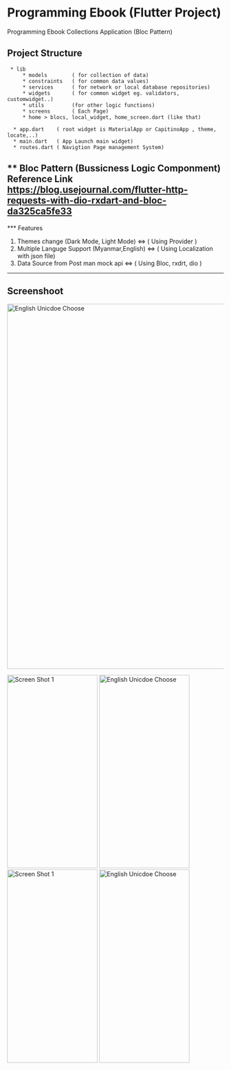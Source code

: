 # Programming Ebook (Flutter Project)

Programming Ebook Collections Application (Bloc Pattern)


Project Structure
--------

     * lib
         * models        ( for collection of data)
         * constraints   ( for common data values)
         * services      ( for network or local database repositories)
         * widgets       ( for common widget eg. validators, customwidget..)
         * utils         (for other logic functions)
         * screens       ( Each Page)
         * home > blocs, local_widget, home_screen.dart (like that)
       
      * app.dart    ( root widget is MaterialApp or CapitinoApp , theme, locate,..)
      * main.dart   ( App Launch main widget)
      * routes.dart ( Navigtion Page management System)
  
    
    
 ** Bloc Pattern (Bussicness Logic Componment)
 Reference Link   https://blog.usejournal.com/flutter-http-requests-with-dio-rxdart-and-bloc-da325ca5fe33
 ----
 
 *** Features
 1. Themes change (Dark Mode, Light Mode)          <=>   ( Using Provider )
 2. Multiple Languge Support (Myanmar,English)     <=>   ( Using Localization with json file)
 3. Data Source from Post man mock api             <=>   ( Using Bloc, rxdrt, dio )
 ----
  
Screenshoot
--------
  <img alt="English Unicdoe Choose" src="https://github.com/dev-mgkaung/Knowledge-NoteList/blob/gh-page/maxresdefault.jpg" width=1200 height=850 />
  
  <img alt="Screen Shot 1" src="https://github.com/dev-mgkaung/Knowledge-NoteList/blob/gh-page/one.jpg" width=210 height=450 />  <img alt="English Unicdoe Choose" src="https://github.com/dev-mgkaung/Knowledge-NoteList/blob/gh-page/two.jpg" width=210 height=450 /> <img alt="Screen Shot 1" src="https://github.com/dev-mgkaung/Knowledge-NoteList/blob/gh-page/three.jpg" width=210 height=450 />  <img alt="English Unicdoe Choose" src="https://github.com/dev-mgkaung/Knowledge-NoteList/blob/gh-page/five.jpg" width=210 height=450 />

